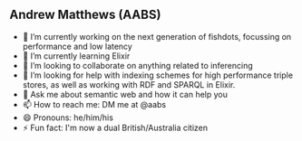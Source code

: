 ## Andrew Matthews (AABS)

- 🔭 I’m currently working on the next generation of fishdots, focussing on performance and low latency
- 🌱 I’m currently learning Elixir
- 👯 I’m looking to collaborate on anything related to inferencing
- 🤔 I’m looking for help with indexing schemes for high performance triple stores, 
  as well as working with RDF and SPARQL in Elixir.
- 💬 Ask me about semantic web and how it can help you
- 📫 How to reach me: DM me at @aabs
- 😄 Pronouns: he/him/his
- ⚡ Fun fact: I'm now a dual British/Australia citizen
